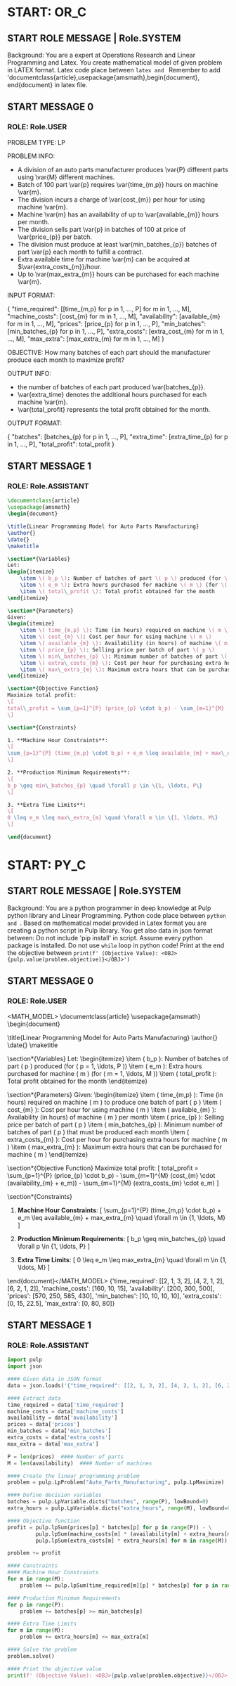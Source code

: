 # START: OR_C 
## START ROLE MESSAGE | Role.SYSTEM 
Background: You are a expert at Operations Research and Linear Programming and Latex. You create mathematical model of given problem in LATEX format. Latex code place between ```latex and ``` Remember to add 'documentclass{article},usepackage{amsmath},begin{document}, end{document} in latex file. 
## START MESSAGE 0 
### ROLE: Role.USER
<DESCRIPTION>
PROBLEM TYPE: LP

PROBLEM INFO:

- A division of an auto parts manufacturer produces \var{P} different parts using \var{M} different machines.
- Batch of 100 part \var{p} requires \var{time_{m,p}} hours on machine \var{m}.
- The division incurs a charge of \var{cost_{m}} per hour for using machine \var{m}.
- Machine \var{m} has an availability of up to \var{available_{m}} hours per month.
- The division sells part \var{p} in batches of 100 at price of \var{price_{p}} per batch.
- The division must produce at least \var{min_batches_{p}} batches of part \var{p} each month to fulfill a contract.
- Extra available time for machine \var{m} can be acquired at $\var{extra_costs_{m}}/hour. 
- Up to \var{max_extra_{m}} hours can be purchased for each machine \var{m}.

INPUT FORMAT: 

{
    "time_required": [[time_{m,p} for p in 1, ..., P] for m in 1, ..., M],
    "machine_costs": [cost_{m} for m in 1, ..., M],
    "availability": [available_{m} for m in 1, ..., M],
    "prices": [price_{p} for p in 1, ..., P],
    "min_batches": [min_batches_{p} for p in 1, ..., P],
    "extra_costs": [extra_cost_{m} for m in 1, ..., M],
    "max_extra": [max_extra_{m} for m in 1, ..., M]
}

OBJECTIVE: How many batches of each part should the manufacturer produce each month to maximize profit?

OUTPUT INFO:

- the number of batches of each part produced \var{batches_{p}}.
- \var{extra_time} denotes the additional hours purchased for each machine \var{m}.
- \var{total_profit} represents the total profit obtained for the month.

OUTPUT FORMAT:

{
    "batches": [batches_{p} for p in 1, ..., P],
    "extra_time": [extra_time_{p} for p in 1, ..., P],
    "total_profit": total_profit
}
</DESCRIPTION>


## START MESSAGE 1 
### ROLE: Role.ASSISTANT
```latex
\documentclass{article}
\usepackage{amsmath}
\begin{document}

\title{Linear Programming Model for Auto Parts Manufacturing}
\author{}
\date{}
\maketitle

\section*{Variables}
Let:
\begin{itemize}
    \item \( b_p \): Number of batches of part \( p \) produced (for \( p = 1, \ldots, P \))
    \item \( e_m \): Extra hours purchased for machine \( m \) (for \( m = 1, \ldots, M \))
    \item \( total\_profit \): Total profit obtained for the month
\end{itemize}

\section*{Parameters}
Given:
\begin{itemize}
    \item \( time_{m,p} \): Time (in hours) required on machine \( m \) to produce one batch of part \( p \)
    \item \( cost_{m} \): Cost per hour for using machine \( m \)
    \item \( available_{m} \): Availability (in hours) of machine \( m \) per month
    \item \( price_{p} \): Selling price per batch of part \( p \)
    \item \( min\_batches_{p} \): Minimum number of batches of part \( p \) that must be produced each month
    \item \( extra\_costs_{m} \): Cost per hour for purchasing extra hours for machine \( m \)
    \item \( max\_extra_{m} \): Maximum extra hours that can be purchased for machine \( m \)
\end{itemize}

\section*{Objective Function}
Maximize total profit:
\[
total\_profit = \sum_{p=1}^{P} (price_{p} \cdot b_p) - \sum_{m=1}^{M} (cost_{m} \cdot (availability_{m} + e_m)) - \sum_{m=1}^{M} (extra\_costs_{m} \cdot e_m)
\]

\section*{Constraints}

1. **Machine Hour Constraints**:
\[
\sum_{p=1}^{P} (time_{m,p} \cdot b_p) + e_m \leq available_{m} + max\_extra_{m} \quad \forall m \in \{1, \ldots, M\}
\]

2. **Production Minimum Requirements**:
\[
b_p \geq min\_batches_{p} \quad \forall p \in \{1, \ldots, P\}
\]

3. **Extra Time Limits**:
\[
0 \leq e_m \leq max\_extra_{m} \quad \forall m \in \{1, \ldots, M\}
\]

\end{document}
```

# START: PY_C 
## START ROLE MESSAGE | Role.SYSTEM 
Background: You are a python programmer in deep knowledge at Pulp python library and Linear Programming. Python code place between ```python and ```. Based on mathematical model provided in Latex format you are creating a python script in Pulp library. You get also data in json format between: <DATA></DATA> Do not include 'pip install' in script. Assume every python package is installed. Do not use `while` loop in python code! Print at the end the objective between <OBJ></OBJ> `print(f' (Objective Value): <OBJ>{pulp.value(problem.objective)}</OBJ>')` 
## START MESSAGE 0 
### ROLE: Role.USER
<MATH_MODEL>
\documentclass{article}
\usepackage{amsmath}
\begin{document}

\title{Linear Programming Model for Auto Parts Manufacturing}
\author{}
\date{}
\maketitle

\section*{Variables}
Let:
\begin{itemize}
    \item \( b_p \): Number of batches of part \( p \) produced (for \( p = 1, \ldots, P \))
    \item \( e_m \): Extra hours purchased for machine \( m \) (for \( m = 1, \ldots, M \))
    \item \( total\_profit \): Total profit obtained for the month
\end{itemize}

\section*{Parameters}
Given:
\begin{itemize}
    \item \( time_{m,p} \): Time (in hours) required on machine \( m \) to produce one batch of part \( p \)
    \item \( cost_{m} \): Cost per hour for using machine \( m \)
    \item \( available_{m} \): Availability (in hours) of machine \( m \) per month
    \item \( price_{p} \): Selling price per batch of part \( p \)
    \item \( min\_batches_{p} \): Minimum number of batches of part \( p \) that must be produced each month
    \item \( extra\_costs_{m} \): Cost per hour for purchasing extra hours for machine \( m \)
    \item \( max\_extra_{m} \): Maximum extra hours that can be purchased for machine \( m \)
\end{itemize}

\section*{Objective Function}
Maximize total profit:
\[
total\_profit = \sum_{p=1}^{P} (price_{p} \cdot b_p) - \sum_{m=1}^{M} (cost_{m} \cdot (availability_{m} + e_m)) - \sum_{m=1}^{M} (extra\_costs_{m} \cdot e_m)
\]

\section*{Constraints}

1. **Machine Hour Constraints**:
\[
\sum_{p=1}^{P} (time_{m,p} \cdot b_p) + e_m \leq available_{m} + max\_extra_{m} \quad \forall m \in \{1, \ldots, M\}
\]

2. **Production Minimum Requirements**:
\[
b_p \geq min\_batches_{p} \quad \forall p \in \{1, \ldots, P\}
\]

3. **Extra Time Limits**:
\[
0 \leq e_m \leq max\_extra_{m} \quad \forall m \in \{1, \ldots, M\}
\]

\end{document}</MATH_MODEL>
<DATA>
{'time_required': [[2, 1, 3, 2], [4, 2, 1, 2], [6, 2, 1, 2]], 'machine_costs': [160, 10, 15], 'availability': [200, 300, 500], 'prices': [570, 250, 585, 430], 'min_batches': [10, 10, 10, 10], 'extra_costs': [0, 15, 22.5], 'max_extra': [0, 80, 80]}</DATA>


## START MESSAGE 1 
### ROLE: Role.ASSISTANT
```python
import pulp
import json

#### Given data in JSON format
data = json.loads('{"time_required": [[2, 1, 3, 2], [4, 2, 1, 2], [6, 2, 1, 2]], "machine_costs": [160, 10, 15], "availability": [200, 300, 500], "prices": [570, 250, 585, 430], "min_batches": [10, 10, 10, 10], "extra_costs": [0, 15, 22.5], "max_extra": [0, 80, 80]}')

#### Extract data
time_required = data['time_required']
machine_costs = data['machine_costs']
availability = data['availability']
prices = data['prices']
min_batches = data['min_batches']
extra_costs = data['extra_costs']
max_extra = data['max_extra']

P = len(prices)  #### Number of parts
M = len(availability)  #### Number of machines

#### Create the linear programming problem
problem = pulp.LpProblem("Auto_Parts_Manufacturing", pulp.LpMaximize)

#### Define decision variables
batches = pulp.LpVariable.dicts("batches", range(P), lowBound=0)
extra_hours = pulp.LpVariable.dicts("extra_hours", range(M), lowBound=0)

#### Objective function
profit = pulp.lpSum(prices[p] * batches[p] for p in range(P)) - \
         pulp.lpSum(machine_costs[m] * (availability[m] + extra_hours[m]) for m in range(M)) - \
         pulp.lpSum(extra_costs[m] * extra_hours[m] for m in range(M))

problem += profit

#### Constraints
#### Machine Hour Constraints
for m in range(M):
    problem += pulp.lpSum(time_required[m][p] * batches[p] for p in range(P)) + extra_hours[m] <= availability[m] + max_extra[m]

#### Production Minimum Requirements
for p in range(P):
    problem += batches[p] >= min_batches[p]

#### Extra Time Limits
for m in range(M):
    problem += extra_hours[m] <= max_extra[m]

#### Solve the problem
problem.solve()

#### Print the objective value
print(f' (Objective Value): <OBJ>{pulp.value(problem.objective)}</OBJ>')
```

